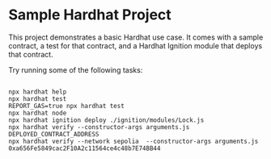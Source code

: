 # Sample Hardhat Project

This project demonstrates a basic Hardhat use case. It comes with a sample contract, a test for that contract, and a Hardhat Ignition module that deploys that contract.

Try running some of the following tasks:

```verify
```
```shell
npx hardhat help
npx hardhat test
REPORT_GAS=true npx hardhat test
npx hardhat node
npx hardhat ignition deploy ./ignition/modules/Lock.js
npx hardhat verify --constructor-args arguments.js DEPLOYED_CONTRACT_ADDRESS
npx hardhat verify --network sepolia  --constructor-args arguments.js 0xa656Fe5849cac2F10A2c11564ce4c48b7E74BB44

```
